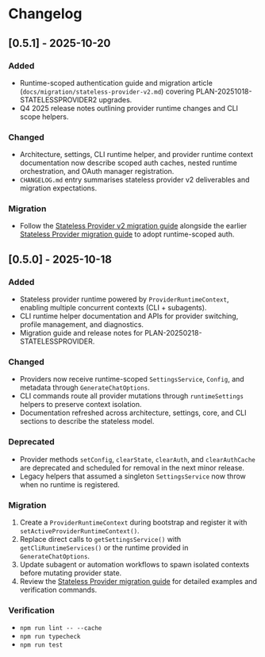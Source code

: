 # Changelog

## [0.5.1] - 2025-10-20

### Added

- Runtime-scoped authentication guide and migration article (`docs/migration/stateless-provider-v2.md`) covering PLAN-20251018-STATELESSPROVIDER2 upgrades.
- Q4 2025 release notes outlining provider runtime changes and CLI scope helpers.

### Changed

- Architecture, settings, CLI runtime helper, and provider runtime context documentation now describe scoped auth caches, nested runtime orchestration, and OAuth manager registration.
- `CHANGELOG.md` entry summarises stateless provider v2 deliverables and migration expectations.

### Migration

- Follow the [Stateless Provider v2 migration guide](docs/migration/stateless-provider-v2.md) alongside the earlier [Stateless Provider migration guide](docs/migration/stateless-provider.md) to adopt runtime-scoped auth.

## [0.5.0] - 2025-10-18

### Added

- Stateless provider runtime powered by `ProviderRuntimeContext`, enabling multiple concurrent contexts (CLI + subagents).
- CLI runtime helper documentation and APIs for provider switching, profile management, and diagnostics.
- Migration guide and release notes for PLAN-20250218-STATELESSPROVIDER.

### Changed

- Providers now receive runtime-scoped `SettingsService`, `Config`, and metadata through `GenerateChatOptions`.
- CLI commands route all provider mutations through `runtimeSettings` helpers to preserve context isolation.
- Documentation refreshed across architecture, settings, core, and CLI sections to describe the stateless model.

### Deprecated

- Provider methods `setConfig`, `clearState`, `clearAuth`, and `clearAuthCache` are deprecated and scheduled for removal in the next minor release.
- Legacy helpers that assumed a singleton `SettingsService` now throw when no runtime is registered.

### Migration

1. Create a `ProviderRuntimeContext` during bootstrap and register it with `setActiveProviderRuntimeContext()`.
2. Replace direct calls to `getSettingsService()` with `getCliRuntimeServices()` or the runtime provided in `GenerateChatOptions`.
3. Update subagent or automation workflows to spawn isolated contexts before mutating provider state.
4. Review the [Stateless Provider migration guide](docs/migration/stateless-provider.md) for detailed examples and verification commands.

### Verification

- `npm run lint -- --cache`
- `npm run typecheck`
- `npm run test`
